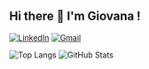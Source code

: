 ## Hi there 👋 I'm Giovana !

[![LinkedIn](https://img.shields.io/badge/LinkedIn-0077B5?style=for-the-badge&logo=linkedin&logoColor=white)](https://www.linkedin.com/in/giovana-lopes-ribeiro-4635912a8)
[![Gmail](https://img.shields.io/badge/Gmail-333333?style=for-the-badge&logo=gmail&logoColor=pink)](mailto:gilopes2005@gmail.com)


![Top Langs](https://github-readme-stats-git-masterrstaa-rickstaa.vercel.app/api/top-langs/?username=gilopesr&layout=compact&bg_color=FFF&border_color=ff95bc&title_color=ff95bc&text_color=000)    ![GitHub Stats](https://github-readme-stats.vercel.app/api?username=gilopesr&theme=transparent&bg_color=FFF&border_color=ff95bc&show_icons=true&icon_color=30A3DC&title_color=ff95bc&text_color=000)
